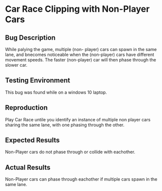 
# Car Race Clipping with Non-Player Cars

## Bug Description

While palying the game, multiple (non- player) cars can spawn in the same
lane, and bnecomes noticeable when the (non-player) cars have different
movement speeds. The faster (non-player) car will then phase through the
slower car.

## Testing Environment

This bug was found while on a windows 10 laptop.

## Reproduction

Play Car Race untile you identify an instance of multiple non player cars
sharing the same lane, with one phasing through the other.

## Expected Results

Non-Player cars do not phase through or collide with eachother.

## Actual Results

Non-Player cars can phase through eachother if multiple cars spawn in the same
lane.

